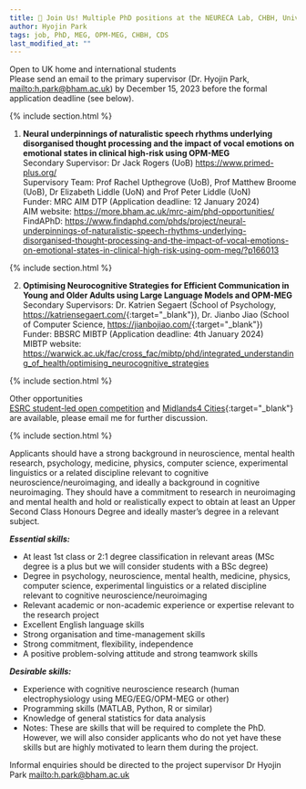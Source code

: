```yaml
---
title: 🔔 Join Us! Multiple PhD positions at the NEURECA Lab, CHBH, University of Birmingham
author: Hyojin Park
tags: job, PhD, MEG, OPM-MEG, CHBH, CDS
last_modified_at: ""
---
```

Open to UK home and international students <br>
Please send an email to the primary supervisor (Dr. Hyojin Park, <mailto:h.park@bham.ac.uk>) by December 15, 2023 before the formal application deadline (see below).

{% include section.html %}

1. **Neural underpinnings of naturalistic speech rhythms underlying disorganised thought processing and the impact of vocal emotions on emotional states in clinical high-risk using OPM-MEG** <br>
Secondary Supervisor: Dr Jack Rogers (UoB) <https://www.primed-plus.org/> <br>
Supervisory Team: Prof Rachel Upthegrove (UoB), Prof Matthew Broome (UoB), Dr Elizabeth Liddle (UoN) and Prof Peter Liddle (UoN) <br>
Funder: MRC AIM DTP (Application deadline: 12 January 2024) <br>
AIM website: https://more.bham.ac.uk/mrc-aim/phd-opportunities/ <br>
FindAPhD: https://www.findaphd.com/phds/project/neural-underpinnings-of-naturalistic-speech-rhythms-underlying-disorganised-thought-processing-and-the-impact-of-vocal-emotions-on-emotional-states-in-clinical-high-risk-using-opm-meg/?p166013

{% include section.html %}

2. **Optimising Neurocognitive Strategies for Efficient Communication in Young and Older Adults using Large Language Models and OPM-MEG** <br>
Secondary Supervisors: Dr. Katrien Segaert (School of Psychology, <https://katriensegaert.com/>{:target="_blank"}), Dr. Jianbo Jiao (School of Computer Science, <https://jianbojiao.com/>{:target="_blank"}) <br>
Funder: BBSRC MIBTP (Application deadline: 4th January 2024) <br>
MIBTP website: https://warwick.ac.uk/fac/cross_fac/mibtp/phd/integrated_understanding_of_health/optimising_neurocognitive_strategies

{% include section.html %}

Other opportunities <br>
[ESRC student-led open competition](https://warwick.ac.uk/fac/cross_fac/mgsdtp/studentships/howtoapply/{:target="_blank"}) and [Midlands4 Cities](https://www.midlands4cities.ac.uk/){:target="_blank"} are available, please email me for further discussion.

{% include section.html %}

Applicants should have a strong background in neuroscience, mental health research, psychology, medicine, physics, computer science, experimental linguistics or a related discipline relevant to cognitive neuroscience/neuroimaging, and ideally a background in cognitive neuroimaging. They should have a commitment to research in neuroimaging and mental health and hold or realistically expect to obtain at least an Upper Second Class Honours Degree and ideally master’s degree in a relevant subject.

***Essential skills:***
- At least 1st class or 2:1 degree classification in relevant areas (MSc degree is a plus but we will consider students with a BSc degree) 
- Degree in psychology, neuroscience, mental health, medicine, physics, computer science, experimental linguistics or a related discipline relevant to cognitive neuroscience/neuroimaging 
- Relevant academic or non-academic experience or expertise relevant to the research project 
- Excellent English language skills
- Strong organisation and time-management skills
- Strong commitment, flexibility, independence
- A positive problem-solving attitude and strong teamwork skills

***Desirable skills:***
- Experience with cognitive neuroscience research (human electrophysiology using MEG/EEG/OPM-MEG or other)
- Programming skills (MATLAB, Python, R or similar)
- Knowledge of general statistics for data analysis 
- Notes: These are skills that will be required to complete the PhD. However, we will also consider applicants who do not yet have these skills but are highly motivated to learn them during the project.

Informal enquiries should be directed to the project supervisor Dr Hyojin Park <mailto:h.park@bham.ac.uk>
